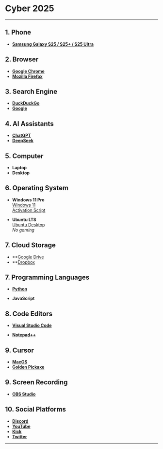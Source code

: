 # Cyber 2025

---

## 1. **Phone**
- **[Samsung Galaxy S25 / S25+ / S25 Ultra](https://www.samsung.com/us/smartphones/galaxy-s25-ultra)**

## 2. **Browser**
- **[Google Chrome](https://www.google.com/chrome)**
- **[Mozilla Firefox](https://www.mozilla.org/en-US/firefox/new)**

## 3. **Search Engine**
- **[DuckDuckGo](https://duckduckgo.com)**
- **[Google](https://www.google.com)**

## 4. **AI Assistants**
- **[ChatGPT](https://chatgpt.com)**
- **[DeepSeek](https://www.deepseek.com)**

## 5. **Computer**
- **Laptop**
- **Desktop**

## 6. **Operating System**
- **Windows 11 Pro**  
  [Windows 11](https://www.microsoft.com/en-us/software-download/windows11)  
  [Activation Script](https://github.com/massgravel/Microsoft-Activation-Scripts)
  
- **Ubuntu LTS**  
  [Ubuntu Desktop](https://ubuntu.com/download/desktop)  
  *No gaming*

## 7. **Cloud Storage**
- **[Google Drive](https://drive.google.com/drive/my-drive)
- **[Dropbox](https://www.dropbox.com)

## 7. **Programming Languages**
- **[Python](https://www.python.org/downloads)**  

- **JavaScript**

## 8. **Code Editors**
- **[Visual Studio Code](https://code.visualstudio.com/Download)**  
  
- **[Notepad++](https://notepad-plus-plus.org/downloads)**

## 9. **Cursor**
- **[MacOS](https://github.com/antiden/macOS-cursors-for-Windows)**
- **[Golden Pickaxe](https://www.cursor.cc/?action=icon&file_id=74149)**

## 9. **Screen Recording**
- **[OBS Studio](https://obsproject.com/)**  

## 10. **Social Platforms**
- **[Discord](https://discord.com)**  
- **[YouTube](https://www.youtube.com)**  
- **[Kick](https://kick.com)**  
- **[Twitter](https://twitter.com)**

---
